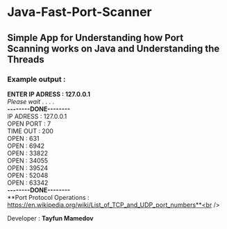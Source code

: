 # Java-Fast-Port-Scanner

## Simple App for Understanding how Port Scanning works on Java and Understanding the Threads


### Example output : 


**ENTER IP ADRESS : 127.0.0.1** <br />
*Please wait* . . . .<br />
**--------DONE--------**  <br />
IP ADRESS   : 127.0.0.1<br />
OPEN PORT   : 7<br />
TIME OUT    : 200<br />
OPEN : 631<br />
OPEN : 6942<br />
OPEN : 33822<br />
OPEN : 34055<br />
OPEN : 39524<br />
OPEN : 52048<br />
OPEN : 63342<br />
**--------DONE--------**<br />
**Port Protocol Operations : https://en.wikipedia.org/wiki/List_of_TCP_and_UDP_port_numbers**<br />


Developer : **Tayfun Mamedov**
